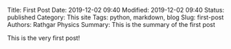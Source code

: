 Title: First Post
Date: 2019-12-02 09:40
Modified: 2019-12-02 09:40
Status: published
Category: This site
Tags: python, markdown, blog
Slug: first-post
Authors: Rathgar Physics
Summary: This is the summary of the first post

This is the very first post!